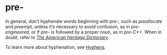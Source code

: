 # pre-

In general, don’t hyphenate words beginning with *pre-,* such as *preallocate* and *preempt,* unless it’s necessary to avoid confusion, as in *pre-engineered,* or if *pre-* is followed by a proper noun, as in *pre-C++.* When in doubt, refer to [*The American Heritage Dictionary*](https://ahdictionary.com/).

To learn more about hyphenation, see [Hyphens](~/punctuation/dashes-hyphens/hyphens.md).
